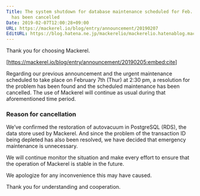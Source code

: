 ```yaml
---
Title: The system shutdown for database maintenance scheduled for Feb. 7th (Thur)
  has been cancelled
Date: 2019-02-07T12:00:28+09:00
URL: https://mackerel.io/blog/entry/announcement/20190207
EditURL: https://blog.hatena.ne.jp/mackerelio/mackerelio.hatenablog.mackerel.io/atom/entry/98012380860287024
---
```


Thank you for choosing Mackerel.

[https://mackerel.io/blog/entry/announcement/20190205:embed:cite]

Regarding our previous announcement and the urgent maintenance scheduled to take place on February 7th (Thur) at 2:30 pm, a resolution for the problem has been found and the scheduled maintenance has been cancelled. The use of Mackerel will continue as usual during that aforementioned time period.

### Reason for cancellation

We’ve confirmed the restoration of autovacuum in PostgreSQL (RDS), the data store used by Mackerel. And since the problem of the transaction ID being depleted has also been resolved, we have decided that emergency maintenance is unnecessary.

We will continue monitor the situation and make every effort to ensure that the operation of Mackerel is stable in the future.

We apologize for any inconvenience this may have caused.

Thank you for understanding and cooperation. 
